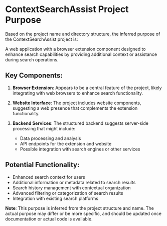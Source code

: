 
# ContextSearchAssist Project Purpose

Based on the project name and directory structure, the inferred purpose of the ContextSearchAssist project is:

A web application with a browser extension component designed to enhance search capabilities by providing additional context or assistance during search operations.

## Key Components:

1. **Browser Extension**: Appears to be a central feature of the project, likely integrating with web browsers to enhance search functionality.

2. **Website Interface**: The project includes website components, suggesting a web presence that complements the extension functionality.

3. **Backend Services**: The structured backend suggests server-side processing that might include:
   - Data processing and analysis
   - API endpoints for the extension and website
   - Possible integration with search engines or other services

## Potential Functionality:

- Enhanced search context for users
- Additional information or metadata related to search results
- Search history management with contextual organization
- Advanced filtering or categorization of search results
- Integration with existing search platforms

**Note**: This purpose is inferred from the project structure and name. The actual purpose may differ or be more specific, and should be updated once documentation or actual code is available.
